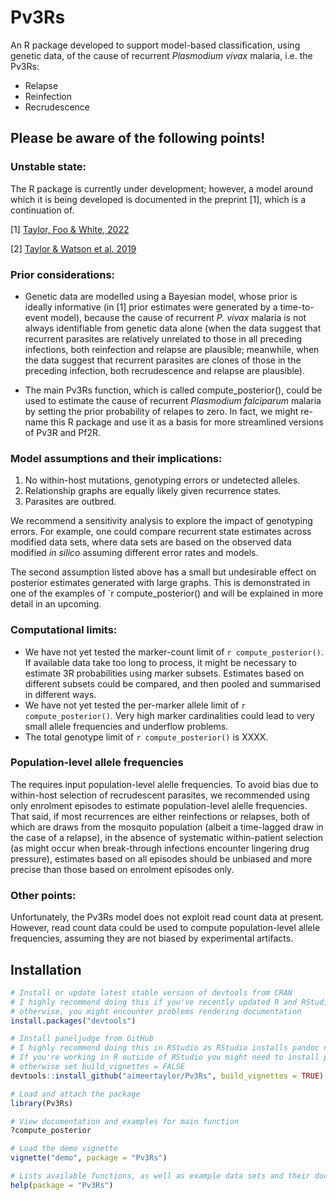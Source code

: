 # Pv3Rs

An R package developed to support model-based classification, using genetic data, of the cause of recurrent *Plasmodium vivax* malaria, i.e. the Pv3Rs:  

- Relapse 
- Reinfection
- Recrudescence

## Please be aware of the following points!

### Unstable state: 

The R package is currently under development; however, a model around which it is being developed is documented in the preprint [1], which is a continuation of. 

[1] [Taylor, Foo & White, 2022](https://www.medrxiv.org/content/10.1101/2022.11.23.22282669v1)

[2] [Taylor & Watson et al. 2019](https://www.nature.com/articles/s41467-019-13412-x)

### Prior considerations: 

- Genetic data are modelled using a Bayesian model, whose prior is ideally informative (in [1] prior estimates were generated by a time-to-event model), because the cause of recurrent *P. vivax* malaria is not always identifiable from genetic data alone (when the data suggest that recurrent parasites are relatively unrelated to those in all preceding infections, both reinfection and relapse are plausible; meanwhile, when the data suggest that recurrent parasites are clones of those in the 
preceding infection, both recrudescence and relapse are plausible). 

- The main Pv3Rs function, which is called compute_posterior(), could be used to estimate the cause of recurrent *Plasmodium falciparum* malaria by setting the prior probability of relapes to zero. In fact, we might re-name this R package and use it as a basis for more streamlined versions of Pv3R and Pf2R. 

### Model assumptions and their implications: 

1) No within-host mutations, genotyping errors or undetected alleles. 
2) Relationship graphs are equally likely given recurrence states. 
3) Parasites are outbred. 

We recommend a sensitivity analysis to explore the impact of genotyping errors. For example, one could compare recurrent state estimates across modified data sets, where data sets are based on the observed data modified *in silico* assuming different error rates and models. 

The second assumption listed above has a small but undesirable effect on posterior estimates generated with large graphs. This is demonstrated in one of the examples of `r compute_posterior() and will be explained in more detail in an upcoming. 

### Computational limits:

- We have not yet tested the marker-count limit of `r compute_posterior()`. If available data take too long to process, it might be necessary to estimate 3R probabilities using marker subsets. Estimates based on different subsets could be compared, and then pooled and summarised in different ways. 
- We have not yet tested the per-marker allele limit of `r compute_posterior()`. Very high marker cardinalities could lead to very small allele frequencies and underflow problems. 
- The total genotype limit of `r compute_posterior()` is XXXX. 

### Population-level allele frequencies 

The requires input population-level alelle frequencies. To avoid bias due to within-host selection of recrudescent parasites, we recommended using only enrolment episodes to estimate population-level alelle frequencies. That said, if most recurrences are either reinfections or relapses, both of which are draws from the mosquito population (albeit a time-lagged draw in the case of a relapse), in the absence of systematic within-patient selection (as might occur when break-through infections encounter lingering drug pressure), estimates based on all episodes should be unbiased and more precise than those based on enrolment episodes only. 

### Other points: 

Unfortunately, the Pv3Rs model does not exploit read count data at present. However, read count data could be used to compute population-level allele frequencies, assuming they are not biased by experimental artifacts.  



## Installation 

```r
# Install or update latest stable version of devtools from CRAN
# I highly recommend doing this if you've recently updated R and RStudio to versions 4.3.0 and 2023.3.1.446, respectively; 
# otherwise, you might encounter problems rendering documentation
install.packages("devtools")

# Install paneljudge from GitHub 
# I highly recommend doing this in RStudio as RStudio installs pandoc needed to build vignettes
# If you're working in R outside of RStudio you might need to install pandoc and check its path; 
# otherwise set build_vignettes = FALSE
devtools::install_github("aimeertaylor/Pv3Rs", build_vignettes = TRUE)

# Load and attach the package
library(Pv3Rs)

# View documentation and examples for main function
?compute_posterior

# Load the demo vignette
vignette("demo", package = "Pv3Rs")

# Lists available functions, as well as example data sets and their documentation [check]
help(package = "Pv3Rs")
```
